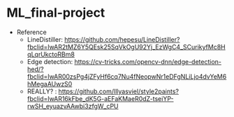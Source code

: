 # ML_final-project
* Reference
  * LineDistiller: https://github.com/hepesu/LineDistiller?fbclid=IwAR2tMZ6Y5QEsk25SqVkOgU92Yj_EzWgC4_SCurikyfMc8HqLqrUkctoRBm8 
  * Edge detection: https://cv-tricks.com/opencv-dnn/edge-detection-hed/?fbclid=IwAR00zsPg4jZFyHf6cq7Nu4fNeopwNr1eDFgNLiLjo4dvYeM6hMegaAUwzS0 
  * REALLY? : https://github.com/lllyasviel/style2paints?fbclid=IwAR16kFbe_dK5G-aEFaKMaeR0dZ-tseiYP-rwSH_eyuazvAAwbi3zfgW_cPU

